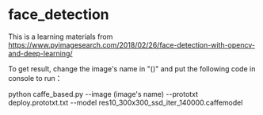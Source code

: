 # face_detection
This is a learning materials from https://www.pyimagesearch.com/2018/02/26/face-detection-with-opencv-and-deep-learning/

To get result, change the image's name in "()" and put the following code in console to run：

python caffe_based.py --image (image's name) --prototxt deploy.prototxt.txt --model res10_300x300_ssd_iter_140000.caffemodel
